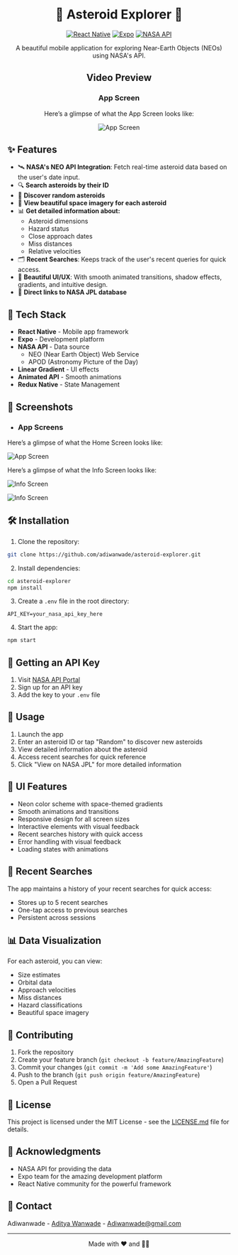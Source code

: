 <div align="center">
  
# 🌠 Asteroid Explorer 🌌

[![React Native](https://img.shields.io/badge/React_Native-20232A?style=for-the-badge&logo=react&logoColor=61DAFB)](https://reactnative.dev/)
[![Expo](https://img.shields.io/badge/Expo-000020?style=for-the-badge&logo=expo&logoColor=white)](https://expo.dev/)
[![NASA API](https://img.shields.io/badge/NASA-API-red?style=for-the-badge&logo=nasa&logoColor=white)](https://api.nasa.gov/)

A beautiful mobile application for exploring Near-Earth Objects (NEOs) using NASA's API.

## Video Preview

### App Screen
Here’s a glimpse of what the App Screen looks like:

![App Screen](./assets/Android%20Emulator%20-%20Pixel_3a_API_34_extension_level_7_x86_64_5554%202024-10-27%2000-21-44%20(3).gif)

</div>

## ✨ Features
- 🛰️ **NASA's NEO API Integration**: Fetch real-time asteroid data based on the user's date input.
- 🔍 **Search asteroids by their ID**
- 🎲 **Discover random asteroids**
- 📸 **View beautiful space imagery for each asteroid**
- 📊 **Get detailed information about:**
  - Asteroid dimensions
  - Hazard status
  - Close approach dates
  - Miss distances
  - Relative velocities
- 🗂️ **Recent Searches**: Keeps track of the user's recent queries for quick access.
- 🎨 **Beautiful UI/UX**: With smooth animated transitions, shadow effects, gradients, and intuitive design.
- 🔗 **Direct links to NASA JPL database**

## 🚀 Tech Stack

- **React Native** - Mobile app framework
- **Expo** - Development platform
- **NASA API** - Data source
  - NEO (Near Earth Object) Web Service
  - APOD (Astronomy Picture of the Day)
- **Linear Gradient** - UI effects
- **Animated API** - Smooth animations
- **Redux Native** - State Management

## 📱 Screenshots

- ### App Screens

Here’s a glimpse of what the Home Screen looks like:

![App Screen](./assets/Screenshot%202024-10-26%20235854.png)

Here’s a glimpse of what the Info Screen looks like:

![Info Screen](./assets/Screenshot%202024-10-27%20000403.png)

![Info Screen](./assets/Screenshot%202024-10-27%20000446.png)



## 🛠️ Installation

1. Clone the repository:
```bash
git clone https://github.com/adiwanwade/asteroid-explorer.git
```

2. Install dependencies:
```bash
cd asteroid-explorer
npm install
```

3. Create a `.env` file in the root directory:
```env
API_KEY=your_nasa_api_key_here
```

4. Start the app:
```bash
npm start
```

## 🔑 Getting an API Key

1. Visit [NASA API Portal](https://api.nasa.gov/)
2. Sign up for an API key
3. Add the key to your `.env` file

## 💫 Usage

1. Launch the app
2. Enter an asteroid ID or tap "Random" to discover new asteroids
3. View detailed information about the asteroid
4. Access recent searches for quick reference
5. Click "View on NASA JPL" for more detailed information

## 🎨 UI Features

- Neon color scheme with space-themed gradients
- Smooth animations and transitions
- Responsive design for all screen sizes
- Interactive elements with visual feedback
- Recent searches history with quick access
- Error handling with visual feedback
- Loading states with animations

## 🔄 Recent Searches

The app maintains a history of your recent searches for quick access:
- Stores up to 5 recent searches
- One-tap access to previous searches
- Persistent across sessions

## 📊 Data Visualization

For each asteroid, you can view:
- Size estimates
- Orbital data
- Approach velocities
- Miss distances
- Hazard classifications
- Beautiful space imagery

## 🤝 Contributing

1. Fork the repository
2. Create your feature branch (`git checkout -b feature/AmazingFeature`)
3. Commit your changes (`git commit -m 'Add some AmazingFeature'`)
4. Push to the branch (`git push origin feature/AmazingFeature`)
5. Open a Pull Request

## 📝 License

This project is licensed under the MIT License - see the [LICENSE.md](LICENSE.md) file for details.

## 👏 Acknowledgments

- NASA API for providing the data
- Expo team for the amazing development platform
- React Native community for the powerful framework

## 📧 Contact

Adiwanwade - [Aditya Wanwade](https://twitter.com/ADWanwade) - Adiwanwade@gmail.com

---

<div align="center">

Made with ❤️ and 🚀✨



</div>